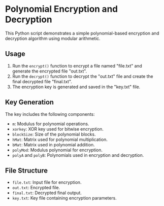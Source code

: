 # Polynomial Encryption and Decryption

This Python script demonstrates a simple polynomial-based encryption and decryption algorithm using modular arithmetic.

## Usage

1. Run the `encrypt()` function to encrypt a file named "file.txt" and generate the encrypted file "out.txt".
2. Run the `decrypt()` function to decrypt the "out.txt" file and create the final decrypted file "final.txt".
3. The encryption key is generated and saved in the "key.txt" file.

## Key Generation

The key includes the following components:
- `m`: Modulus for polynomial operations.
- `xorkey`: XOR key used for bitwise encryption.
- `blockSize`: Size of the polynomial blocks.
- `hMat`: Matrix used for polynomial multiplication.
- `bMat`: Matrix used in polynomial addition.
- `polyMod`: Modulus polynomial for encryption.
- `polyA` and `polyB`: Polynomials used in encryption and decryption.

## File Structure

- `file.txt`: Input file for encryption.
- `out.txt`: Encrypted file.
- `final.txt`: Decrypted final output.
- `key.txt`: Key file containing encryption parameters.
